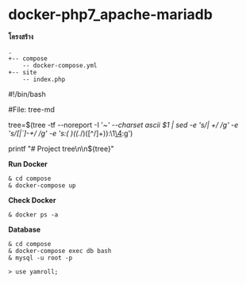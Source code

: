 # docker-php7_apache-mariadb  

**โครงสร้าง**  
```
.
+-- compose
    -- docker-compose.yml
+-- site
    -- index.php
```

#!/bin/bash

#File: tree-md

tree=$(tree -tf --noreport -I '*~' --charset ascii $1 |
       sed -e 's/| \+/  /g' -e 's/[|`]-\+/ */g' -e 's:\(* \)\(\(.*/\)\([^/]\+\)\):\1[\4](\2):g')

printf "# Project tree\n\n${tree}"

**Run Docker**  
``` 
& cd compose  
& docker-compose up
``` 
**Check Docker**  
``` 
& docker ps -a
```
**Database**  
```
& cd compose  
& docker-compose exec db bash  
& mysql -u root -p
```
```
> use yamroll;
```